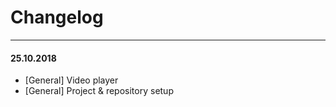 # Changelog

---

#### 25.10.2018

* [General] Video player 
* [General] Project & repository setup


